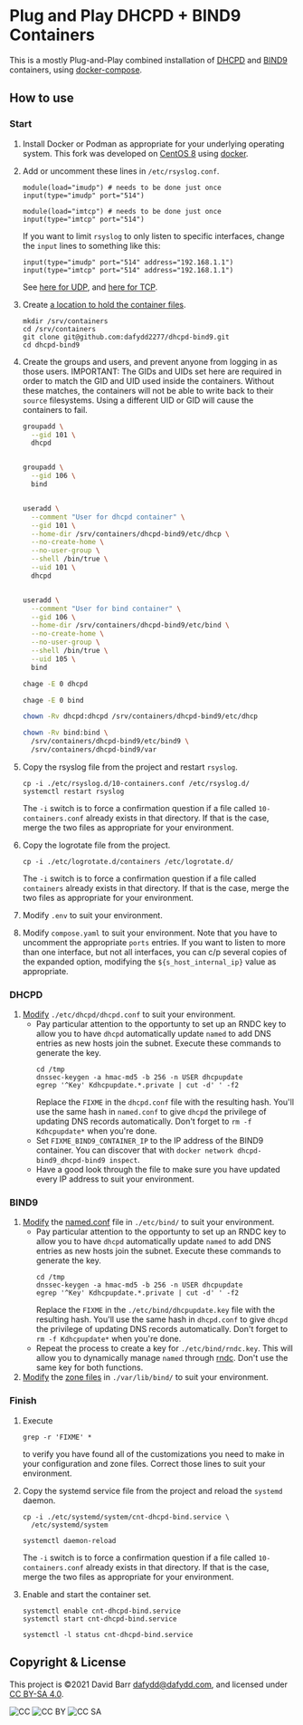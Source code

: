 # Plug and Play DHCPD + BIND9 Containers

This is a mostly Plug-and-Play combined installation of
[DHCPD][ref001] and [BIND9][ref002] containers, using
[docker-compose][ref003].

[ref001]: https://hub.docker.com/r/dafydd2277/dhcpd
[ref002]: https://hub.docker.com/_/bind9
[ref003]: https://docs.docker.com/compose/


## How to use

### Start

1. Install Docker or Podman as appropriate for your underlying
operating system. This fork was developed on [CentOS 8][ref011] using
[docker][ref012].
1. Add or uncomment these lines in `/etc/rsyslog.conf`.
    ```
    module(load="imudp") # needs to be done just once
    input(type="imudp" port="514")

    module(load="imtcp") # needs to be done just once
    input(type="imtcp" port="514")
    ```
    If you want to limit `rsyslog` to only listen to specific
    interfaces, change the `input` lines to something like this:
    ```
    input(type="imudp" port="514" address="192.168.1.1")
    input(type="imtcp" port="514" address="192.168.1.1")
    ```
    See [here for UDP][ref014], and [here for TCP][ref015].
1. Create [a location to hold the container files][ref013].
    ```
    mkdir /srv/containers
    cd /srv/containers
    git clone git@github.com:dafydd2277/dhcpd-bind9.git
    cd dhcpd-bind9
    ```
1. Create the groups and users, and prevent anyone from logging in as
those users. IMPORTANT: The GIDs and UIDs set here are required in
order to match the GID and UID used inside the containers. Without
these matches, the containers will not be able to write back to their
`source` filesystems. Using a different UID or GID will cause the
containers to fail.

    ```bash
    groupadd \
      --gid 101 \
      dhcpd
    
    
    groupadd \
      --gid 106 \
      bind
    
    
    useradd \
      --comment "User for dhcpd container" \
      --gid 101 \
      --home-dir /srv/containers/dhcpd-bind9/etc/dhcp \
      --no-create-home \
      --no-user-group \
      --shell /bin/true \
      --uid 101 \
      dhcpd
    
    
    useradd \
      --comment "User for bind container" \
      --gid 106 \
      --home-dir /srv/containers/dhcpd-bind9/etc/bind \
      --no-create-home \
      --no-user-group \
      --shell /bin/true \
      --uid 105 \
      bind
    
    chage -E 0 dhcpd

    chage -E 0 bind
    
    chown -Rv dhcpd:dhcpd /srv/containers/dhcpd-bind9/etc/dhcp

    chown -Rv bind:bind \
      /srv/containers/dhcpd-bind9/etc/bind9 \
      /srv/containers/dhcpd-bind9/var
    ```
1. Copy the rsyslog file from the project and restart `rsyslog`.
    
    ```
    cp -i ./etc/rsyslog.d/10-containers.conf /etc/rsyslog.d/
    systemctl restart rsyslog
    ```
    The `-i` switch is to force a confirmation question if a file
    called `10-containers.conf` already exists in that directory. If
    that is the case, merge the two files as appropriate for your
    environment.
1. Copy the logrotate file from the project.
    
    ```
    cp -i ./etc/logrotate.d/containers /etc/logrotate.d/
    ```
    The `-i` switch is to force a confirmation question if a file
    called `containers` already exists in that directory. If that is
    the case, merge the two files as appropriate for your environment.
1. Modify `.env` to suit your environment.
1. Modify `compose.yaml` to suit your environment. Note that you have
to uncomment the appropriate `ports` entries. If you want to listen to
more than one interface, but not all interfaces, you can c/p several
copies of the expanded option, modifying the `${s_host_internal_ip}`
value as appropriate.

[ref011]: https://centos.org/
[ref012]: https://docs.docker.com/engine/install/centos/ 
[ref013]: https://refspecs.linuxfoundation.org/FHS_3.0/fhs/ch03s17.html
[ref014]: https://rsyslog.readthedocs.io/en/latest/configuration/modules/imudp.html
[ref015]: https://rsyslog.readthedocs.io/en/latest/configuration/modules/imtcp.html


### DHCPD

1. [Modify][ref021] `./etc/dhcpd/dhcpd.conf` to suit your environment.
    * Pay particular attention to the opportunty to set up an RNDC
    key to allow you to have `dhcpd` automatically update `named` to
    add DNS entries as new hosts join the subnet. Execute these
    commands to generate the key.
        ```
        cd /tmp
        dnssec-keygen -a hmac-md5 -b 256 -n USER dhcpupdate
        egrep '^Key' Kdhcpupdate.*.private | cut -d' ' -f2
        ```
        Replace the `FIXME` in the `dhcpd.conf` file with the resulting
        hash. You'll use the same hash in `named.conf` to give `dhcpd`
        the privilege of updating DNS records automatically. Don't
        forget to `rm -f Kdhcpupdate*` when you're done.
    * Set `FIXME_BIND9_CONTAINER_IP` to the IP address of the BIND9
    container. You can discover that with
    `docker network dhcpd-bind9_dhcpd-bind9 inspect`.
    * Have a good look through the file to make sure you have updated
    every IP address to suit your environment.

[ref021]: https://linux.die.net/man/5/dhcpd.conf


### BIND9

1. [Modify][ref031] the [named.conf][ref032] file in `./etc/bind/` to
suit your environment.
    * Pay particular attention to the opportunty to set up an RNDC
    key to allow you to have `dhcpd` automatically update `named` to
    add DNS entries as new hosts join the subnet. Execute these
    commands to generate the key.
        ```
        cd /tmp
        dnssec-keygen -a hmac-md5 -b 256 -n USER dhcpupdate
        egrep '^Key' Kdhcpupdate.*.private | cut -d' ' -f2
        ```
        Replace the `FIXME` in the `./etc/bind/dhcpupdate.key` file
        with the resulting hash. You'll use the same hash in
        `dhcpd.conf` to give `dhcpd` the privilege of updating DNS
        records automatically. Don't forget to `rm -f Kdhcpupdate*`
        when you're done.
    * Repeat the process to create a key for `./etc/bind/rndc.key`.
    This will allow you to dynamically manage `named` through
    [rndc][ref033]. Don't use the same key for both functions.
1. [Modify][ref034] the [zone files][ref035] in `./var/lib/bind/` to
suit your environment.

[ref031]: http://www.zytrax.com/books/dns/ch6/
[ref032]: https://bind9.readthedocs.io/en/v9_16_6/reference.html#configuration-file-elements
[ref033]: https://linuxconfig.org/configure-rndc-key-for-bind-dns-server-on-centos-7
[ref034]: https://arstechnica.com/gadgets/2020/08/understanding-dns-anatomy-of-a-bind-zone-file/
[ref035]: https://bind9.readthedocs.io/en/v9_16_6/reference.html#zone-file


### Finish

1. Execute
    ```
    grep -r 'FIXME' *
    ```
    to verify you have found all of the customizations you need to make
    in your configuration and zone files. Correct those lines to suit
    your environment.
1. Copy the systemd service file from the project and reload the
`systemd` daemon.
    
    ```
    cp -i ./etc/systemd/system/cnt-dhcpd-bind.service \
      /etc/systemd/system

    systemctl daemon-reload
    ```
    The `-i` switch is to force a confirmation question if a file
    called `10-containers.conf` already exists in that directory. If
    that is the case, merge the two files as appropriate for your
    environment.
1. Enable and start the container set.
    ```
    systemctl enable cnt-dhcpd-bind.service
    systemctl start cnt-dhcpd-bind.service

    systemctl -l status cnt-dhcpd-bind.service
    ```


## Copyright & License

This project is &copy;2021 David Barr <dafydd@dafydd.com>, and licensed
under [CC BY-SA 4.0][ref051].

![CC](https://creativecommons.org/presskit/icons/cc.svg?ref=chooser-v1)
![CC BY](https://mirrors.creativecommons.org/presskit/icons/by.svg?ref=chooser-v1)
![CC SA](https://mirrors.creativecommons.org/presskit/icons/sa.svg?ref=chooser-v1)

[ref051]: https://creativecommons.org/licenses/by-sa/4.0/?ref=chooser-v1

